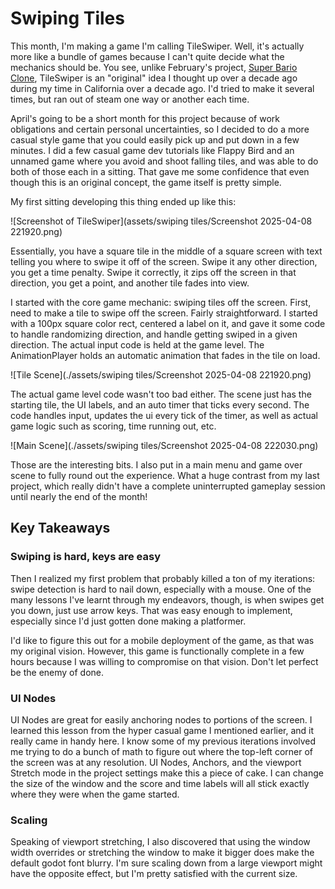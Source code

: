 # Swiping Tiles

This month, I'm making a game I'm calling TileSwiper. Well, it's actually more like a bundle of games because I can't quite decide what the mechanics should be. You see, unlike February's project, [Super Bario Clone](https://bustedspecs.itch.io/super-bario), TileSwiper is an "original" idea I thought up over a decade ago during my time in California over a decade ago. I'd tried to make it several times, but ran out of steam one way or another each time.

April's going to be a short month for this project because of work obligations and certain personal uncertainties, so I decided to do a more casual style game that you could easily pick up and put down in a few minutes. I did a few casual game dev tutorials like Flappy Bird and an unnamed game where you avoid and shoot falling tiles, and was able to do both of those each in a sitting. That gave me some confidence that even though this is an original concept, the game itself is pretty simple.

My first sitting developing this thing ended up like this:

![Screenshot of TileSwiper](assets/swiping tiles/Screenshot 2025-04-08 221920.png)

Essentially, you have a square tile in the middle of a square screen with text telling you where to swipe it off of the screen. Swipe it any other direction, you get a time penalty. Swipe it correctly, it zips off the screen in that direction, you get a point, and another tile fades into view.

I started with the core game mechanic: swiping tiles off the screen. First, need to make a tile to swipe off the screen. Fairly straightforward. I started with a 100px square color rect, centered a label on it, and gave it some code to handle randomizing direction, and handle getting swiped in a given direction. The actual input code is held at the game level. The AnimationPlayer holds an automatic animation that fades in the tile on load.

![Tile Scene](./assets/swiping tiles/Screenshot 2025-04-08 221920.png)

The actual game level code wasn't too bad either. The scene just has the starting tile, the UI labels, and an auto timer that ticks every second. The code handles input, updates the ui every tick of the timer, as well as actual game logic such as scoring, time running out, etc.

![Main Scene](./assets/swiping tiles/Screenshot 2025-04-08 222030.png)

Those are the interesting bits. I also put in a main menu and game over scene to fully round out the experience. What a huge contrast from my last project, which really didn't have a complete uninterrupted gameplay session until nearly the end of the month!

## Key Takeaways

### Swiping is hard, keys are easy

Then I realized my first problem that probably killed a ton of my iterations: swipe detection is hard to nail down, especially with a mouse. One of the many lessons I've learnt through my endeavors, though, is when swipes get you down, just use arrow keys. That was easy enough to implement, especially since I'd just gotten done making a platformer.

I'd like to figure this out for a mobile deployment of the game, as that was my original vision. However, this game is functionally complete in a few hours because I was willing to compromise on that vision. Don't let perfect be the enemy of done.

### UI Nodes

UI Nodes are great for easily anchoring nodes to portions of the screen. I learned this lesson from the hyper casual game I mentioned earlier, and it really came in handy here. I know some of my previous iterations involved me trying to do a bunch of math to figure out where the top-left corner of the screen was at any resolution. UI Nodes, Anchors, and the viewport Stretch mode in the project settings make this a piece of cake. I can change the size of the window and the score and time labels will all stick exactly where they were when the game started.

### Scaling

Speaking of viewport stretching, I also discovered that using the window width overrides or stretching the window to make it bigger does make the default godot font blurry. I'm sure scaling down from a large viewport might have the opposite effect, but I'm pretty satisfied with the current size.